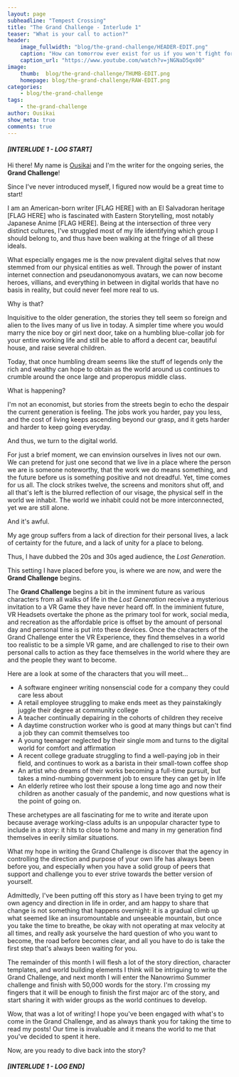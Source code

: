 ```yaml
---
layout: page
subheadline: "Tempest Crossing"
title: "The Grand Challenge - Interlude 1"
teaser: "What is your call to action?"
header:
    image_fullwidth: "blog/the-grand-challenge/HEADER-EDIT.png"
    caption: "How can tomorrow ever exist for us if you won't fight for yourself today?"
    caption_url: "https://www.youtube.com/watch?v=jNGNaD5qx00"
image:
    thumb:  blog/the-grand-challenge/THUMB-EDIT.png
    homepage: blog/the-grand-challenge/RAW-EDIT.png
categories:
    - blog/the-grand-challenge
tags:
    - the-grand-challenge
author: Ousikai
show_meta: true
comments: true
---
```

#### ***[INTERLUDE 1 - LOG START]***
Hi there! My name is [Ousikai][1] and I'm the writer for the ongoing series, the **Grand Challenge**!

Since I've never introduced myself, I figured now would be a great time to start! 

I am an American-born writer [FLAG HERE] with an El Salvadoran heritage [FLAG HERE] who is fascinated with Eastern Storytelling, most notably Japanese Anime [FLAG HERE]. Being at the intersection of three very distinct cultures, I've struggled most of my life identifying which group I should belong to, and thus have been walking at the fringe of all these ideals. 

What especially engages me is the now prevalent digital selves that now stemmed from our physical entities as well. Through the power of instant internet connection and pseudanonomyous avatars, we can now become heroes, villians, and everything in between in digital worlds that have no basis in reality, but could never feel more real to us. 

Why is that? 

Inquisitive to the older generation, the stories they tell seem so foreign and alien to the lives many of us live in today. A simpler time where you would marry the nice boy or girl next door, take on a humbling blue-collar job for your entire working life and still be able to afford a decent car, beautiful house, and raise several children. 

Today, that once humbling dream seems like the stuff of legends only the rich and wealthy can hope to obtain as the world around us continues to crumble around the once large and properopus middle class. 

What is happening? 

I'm not an economist, but stories from the streets begin to echo the despair the current generation is feeling. The jobs work you harder, pay you less, and the cost of living keeps ascending beyond our grasp, and it gets harder and harder to keep going everyday. 

And thus, we turn to the digital world.

For just a brief moment, we can envinsion ourselves in lives not our own. We can pretend for just one second that we live in a place where the person we are is someone noteworthy, that the work we do means something, and the future before us is something positive and not dreadful. Yet, time comes for us all. The clock strikes twelve, the screens and monitors shut off, and all that's left is the blurred reflection of our visage, the physical self in the world we inhabit. The world we inhabit could not be more interconnected, yet we are still alone.

And it's awful.

My age group suffers from a lack of direction for their personal lives, a lack of certainty for the future, and a lack of unity for a place to belong.

Thus, I have dubbed the 20s and 30s aged audience, the *Lost Generation*. 

This setting I have placed before you, is where we are now, and were the **Grand Challenge** begins. 

The **Grand Challenge** begins a bit in the imminent future as various characters from all walks of life in the *Lost Generation* receive a mysterious invitation to a VR Game they have never heard off. In the imminient future, VR Headsets overtake the phone as the primary tool for work, social media, and recreation as the affordable price is offset by the amount of personal day and personal time is put into these devices. Once the characters of the Grand Challenge enter the VR Experience, they find themselves in a world too realistic to be a simple VR game, and are challenged to rise to their own personal calls to action as they face themselves in the world where they are and the people they want to become.

Here are a look at some of the characters that you will meet...
* A software engineer writing nonsenscial code for a company they could care less about
* A retail employee struggling to make ends meet as they painstakingly juggle their degree at community college
* A teacher continually depairing in the cohorts of children they receive 
* A daytime construction worker who is good at many things but can't find a job they can commit themselves too
* A young teenager neglected by their single mom and turns to the digital world for comfort and affirmation
* A recent college graduate struggling to find a well-paying job in their field, and continues to work as a barista in their small-town coffee shop
* An artist who dreams of their works becoming a full-time pursuit, but takes a mind-numbing government job to ensure they can get by in life
* An elderly retiree who lost their spouse a long time ago and now their children as another casualy of the pandemic, and now questions what is the point of going on.

These archetypes are all fascinating for me to write and iterate upon because average working-class adults is an unpopular character type to include in a story: it hits to close to home and many in my generation find themselves in eerily similar situations. 

What my hope in writing the Grand Challenge is discover that the agency in controlling the direction and purpose of your own life has always been before you, and especially when you have a solid group of peers that support and challenge you to ever strive towards the better version of yourself.

Admittedly, I've been putting off this story as I have been trying to get my own agency and direction in life in order, and am happy to share that change is not something that happens overnight: it is a gradual climb up what seemed like an insuromountable and unseeable mountain, but once you take the time to breathe, be okay with not operating at max velocity at all times, and really ask yourselve the hard question of who you want to become, the road before becomes clear, and all you have to do is take the first step that's always been waiting for you. 

The remainder of this month I will flesh a lot of the story direction, character templates, and world building elements I think will be intriguing to write the Grand Challenge, and next month I will enter the Nanowrimo Summer challenge and finish with 50,000 words for the story. I'm crossing my fingers that it will be enough to finish the first major arc of the story, and start sharing it with wider groups as the world continues to develop.

Wow, that was a lot of writing! I hope you've  been engaged with what's to come in the Grand Challenge, and as always thank you for taking the time to read my posts! Our time is invaluable and it means the world to me that you've decided to spent it here.

Now, are you ready to dive back into the story? 

#### ***[INTERLUDE 1 - LOG END]***

[1]: https://ousikai.keybase.pub/